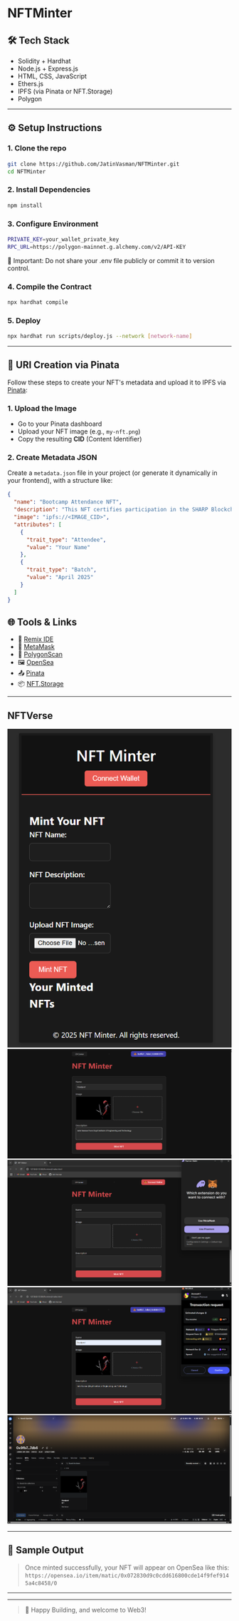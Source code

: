 # NFTMinter 

## 🛠️ Tech Stack

- Solidity + Hardhat
- Node.js + Express.js
- HTML, CSS, JavaScript
- Ethers.js
- IPFS (via Pinata or NFT.Storage)
- Polygon 

---

## ⚙️ Setup Instructions

### 1. Clone the repo

```bash
git clone https://github.com/JatinVasman/NFTMinter.git
cd NFTMinter
```

### 2. Install Dependencies

```bash
npm install 
```

### 3. Configure Environment

```bash
PRIVATE_KEY=your_wallet_private_key
RPC_URL=https://polygon-mainnet.g.alchemy.com/v2/API-KEY
```

🔐 Important: Do not share your .env file publicly or commit it to version control.

### 4. Compile the Contract

```bash
npx hardhat compile
```

### 5. Deploy

```bash
npx hardhat run scripts/deploy.js --network [network-name]
```

---

## 🔗 URI Creation via Pinata

Follow these steps to create your NFT's metadata and upload it to IPFS via [Pinata](https://pinata.cloud):

### 1. Upload the Image
- Go to your Pinata dashboard
- Upload your NFT image (e.g., `my-nft.png`)
- Copy the resulting **CID** (Content Identifier)

### 2. Create Metadata JSON
Create a `metadata.json` file in your project (or generate it dynamically in your frontend), with a structure like:

```json
{
  "name": "Bootcamp Attendance NFT",
  "description": "This NFT certifies participation in the SHARP Blockchain Bootcamp",
  "image": "ipfs://<IMAGE_CID>",
  "attributes": [
    {
      "trait_type": "Attendee",
      "value": "Your Name"
    },
    {
      "trait_type": "Batch",
      "value": "April 2025"
    }
  ]
}
```

## 🌐 Tools & Links

- 🔧 [Remix IDE](https://remix.ethereum.org/)
- 🦊 [MetaMask](https://metamask.io/)
- 🔎 [PolygonScan](https://polygonscan.com/)
- 🖼️ [OpenSea ](https://opensea.io/)
- 📤 [Pinata](https://www.pinata.cloud/)
- 📦 [NFT.Storage](https://nft.storage/)

---

## NFTVerse
<img src="./screenshot/1.png" />
<img src="./screenshot/2.png" />
<img src="./screenshot/3.png" />
<img src="./screenshot/4.png" />
<img src="./screenshot/5.png" />

---

## 📸 Sample Output

> Once minted successfully, your NFT will appear on OpenSea  like this:
> `https://opensea.io/item/matic/0x072830d9c0cdd616800cde14f9fef9145a4c8458/0`

---

---

> 🚀 Happy Building, and welcome to Web3!